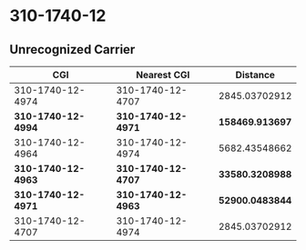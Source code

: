 # 310-1740-12
## Unrecognized Carrier


| CGI | Nearest CGI | Distance |
|-----|-------------|----------|
| 310-1740-12-4974 | 310-1740-12-4707 | 2845.03702912 |
| **310-1740-12-4994** | **310-1740-12-4971** | **158469.913697** |
| 310-1740-12-4964 | 310-1740-12-4974 | 5682.43548662 |
| **310-1740-12-4963** | **310-1740-12-4707** | **33580.3208988** |
| **310-1740-12-4971** | **310-1740-12-4963** | **52900.0483844** |
| 310-1740-12-4707 | 310-1740-12-4974 | 2845.03702912 |
